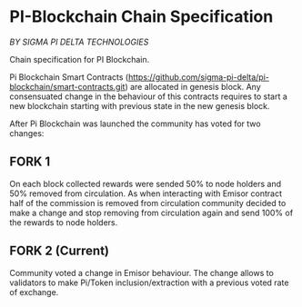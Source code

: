 # PI-Blockchain Chain Specification
*BY SIGMA PI DELTA TECHNOLOGIES*

Chain specification for PI Blockchain.

Pi Blockchain Smart Contracts (https://github.com/sigma-pi-delta/pi-blockchain/smart-contracts.git) are allocated in genesis block. 
Any consensuated change in the behaviour of this contracts requires to start a new blockchain starting with previous state in the new genesis block.

After Pi Blockchain was launched the community has voted for two changes:

## FORK 1
On each block collected rewards were sended 50% to node holders and 50% removed from circulation. As when interacting with Emisor contract half of the commission is removed from circulation community decided to make a change and stop removing from circulation again and send 100% of the rewards to node holders.

## FORK 2 (Current)
Community voted a change in Emisor behaviour. The change allows to validators to make Pi/Token inclusion/extraction with a previous voted rate of exchange.
